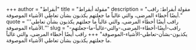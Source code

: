 +++
author = "أبقراط"
title = "مقولة أبقراط"
description = "مقولة أبقراط: راقب أيضًا أخطاء المرضى، والتي غالباً ما جعلتهم يكذبون بشأن تعاطي الأشياء الموصوفة."
quote = '''راقب أيضًا أخطاء المرضى، والتي غالباً ما جعلتهم يكذبون بشأن تعاطي الأشياء الموصوفة.'''
slug = "راقب-أيضًا-أخطاء-المرضى،-والتي-غالباً-ما-جعلتهم-يكذبون-بشأن-تعاطي-الأشياء-الموصوفة"
+++
راقب أيضًا أخطاء المرضى، والتي غالباً ما جعلتهم يكذبون بشأن تعاطي الأشياء الموصوفة.
